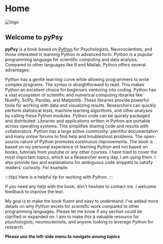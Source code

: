 # Home


![logo](logo.png)

## Welcome to pyPsy

**pyPsy** is a book based on [Python](https://python.org) for Psychologists, Neuroscientists, and those interested in learning Python in advanced form. Python is a popular programming language for scientific computing and data analysis. Compared to other languages like R and Matlab, Python offers several advantages:

Python has a gentle learning curve while allowing programmers to write complex programs. The syntax is straightforward to read. This makes Python an excellent choice for beginners venturing into coding.
Python has a vast ecosystem of scientific and numerical computing libraries like NumPy, SciPy, Pandas, and Matplotlib. These libraries provide powerful tools for working with data and visualizing results. Researchers can quickly perform statistical tests, machine learning algorithms, and other analyses by calling these Python modules.
Python code can be quickly packaged and distributed. Libraries and applications written in Python are portable across operating systems. This simplifies sharing code and results with collaborators.
Python has a large active community: plentiful documentation and many online forums to find help and troubleshoot problems. The open-source nature of Python promotes continuous improvements.
The book is based on my personal experience of learning Python and not based on books, tutorials from youtube or any other courses. I have tried to cover the most important topics, which as a Researcher every day, I am using them. I also provide tips and explanations for ambiguous code snippets to satisfy readers' curiosity. For example:

:::{tip}
Here is a helpful tip for working with Python.
:::

If you need any help with the book, don't hesitate to contact me. I welcome feedback to improve the text.

My goal is to make the book fluent and easy to understand. I've added more details on why Python excels for scientific work compared to other programming languages. Please let me know if any section could be clarified or expanded on. I aim to make this a valuable resource for psychologists, neuroscientists, and anyone looking to leverage Python for research.

**Please use the left-side menu to navigate among topics**
